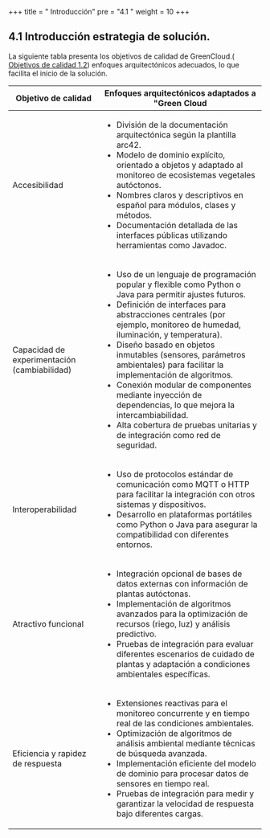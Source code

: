 +++
title = " Introducción"
pre = "4.1 "
weight = 10
+++

## 4.1 Introducción estrategia de solución.

La siguiente tabla presenta los objetivos de calidad de GreenCloud.( [Objetivos de calidad 1.2](/01_einfuehrung/02_qualitaetsziele/)) enfoques arquitectónicos adecuados, lo que facilita el inicio de la solución.

| Objetivo de calidad | Enfoques arquitectónicos adaptados a "Green Cloud |
|---------------|--------------------------------------------|
Accesibilidad| <ul><li>División de la documentación arquitectónica según la plantilla arc42.</li><li>Modelo de dominio explícito, orientado a objetos y adaptado al monitoreo de ecosistemas vegetales autóctonos.</li><li>Nombres claros y descriptivos en español para módulos, clases y métodos.</li><li>Documentación detallada de las interfaces públicas utilizando herramientas como Javadoc.</li></ul> |
| Capacidad de experimentación (cambiabilidad)|<ul><li>Uso de un lenguaje de programación popular y flexible como Python o Java para permitir ajustes futuros.</li><li>Definición de interfaces para abstracciones centrales (por ejemplo, monitoreo de humedad, iluminación, y temperatura).</li><li>Diseño basado en objetos inmutables (sensores, parámetros ambientales) para facilitar la implementación de algoritmos.</li><li>Conexión modular de componentes mediante inyección de dependencias, lo que mejora la intercambiabilidad.</li><li>Alta cobertura de pruebas unitarias y de integración como red de seguridad.</li></ul>|
|Interoperabilidad	|<ul><li>Uso de protocolos estándar de comunicación como MQTT o HTTP para facilitar la integración con otros sistemas y dispositivos.</li><li>Desarrollo en plataformas portátiles como Python o Java para asegurar la compatibilidad con diferentes entornos.</li></ul>|
|Atractivo funcional|<ul><li>Integración opcional de bases de datos externas con información de plantas autóctonas.</li><li>Implementación de algoritmos avanzados para la optimización de recursos (riego, luz) y análisis predictivo.</li><li>Pruebas de integración para evaluar diferentes escenarios de cuidado de plantas y adaptación a condiciones ambientales específicas.</li></ul>|
| Eficiencia y rapidez de respuesta|<ul><li>Extensiones reactivas para el monitoreo concurrente y en tiempo real de las condiciones ambientales.</li><li>Optimización de algoritmos de análisis ambiental mediante técnicas de búsqueda avanzada.</li><li>Implementación eficiente del modelo de dominio para procesar datos de sensores en tiempo real.</li><li>Pruebas de integración para medir y garantizar la velocidad de respuesta bajo diferentes cargas.</li></ul>|

<!--Letras minúsculas entre paréntesis→&nbsp;**(x)** Ubique los enfoques individuales de la tabla en la siguiente imagen esquemática.
El resto de la Sección 4 presenta aspectos arquitectónicos clave y hace referencia a más información.

![Imagen general informal de GreenCloud](/images/Abb09_06_Ueberblick.png "Imagen general informal de GreenCloud")
*Imagen: Imagen general informal de GreenCloud*-->
